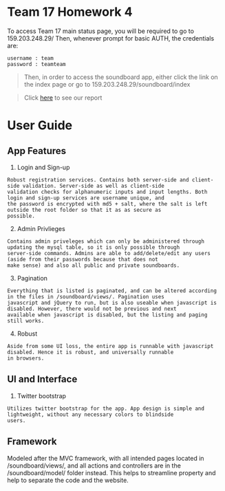 # Team 17 Homework 4
To access Team 17 main status page, you will be required to go to 159.203.248.29/ 
Then, whenever prompt for basic AUTH, the credentials are:
```
username : team 
password : teamteam
```

> Then, in order to access the soundboard app, either click the link on the index page or go to
> 159.203.248.29/soundboard/index

> Click [here](https://docs.google.com/presentation/d/1Bpu1G6bDBUfd_gGQ6ERIYukbNJASC5LueoBoXMZpdgM/edit?usp=sharing) to see our report

# User Guide

## App Features
1. Login and Sign-up
``` 
Robust registration services. Contains both server-side and client-side validation. Server-side as well as client-side
validation checks for alphanumeric inputs and input lengths. Both login and sign-up services are username unique, and
the password is encrypted with md5 + salt, where the salt is left outside the root folder so that it as as secure as
possible. 
```

2. Admin Privlieges 
```
Contains admin priveleges which can only be administered through updating the mysql table, so it is only possible through
server-side commands. Admins are able to add/delete/edit any users (aside from their passwords because that does not
make sense) and also all public and private soundboards.
```

3. Pagination
```
Everything that is listed is paginated, and can be altered according in the files in /soundboard/views/. Pagination uses
javascript and jQuery to run, but is also useable when javascript is disabled. However, there would not be previous and next
available when javascript is disabled, but the listing and paging still works.
```

4. Robust
```
Aside from some UI loss, the entire app is runnable with javascript disabled. Hence it is robust, and universally runnable 
in browsers.
```

## UI and Interface
1. Twitter bootstrap
```
Utilizes twitter bootstrap for the app. App design is simple and lightweight, without any necessary colors to blindside
users.
```

## Framework
Modeled after the MVC framework, with all intended pages located in /soundboard/views/, and all actions and controllers 
are in the /soundboard/model/ folder instead. This helps to streamline property and help to separate the code and the
website.
